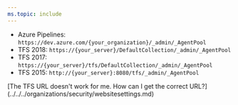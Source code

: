 ```yaml
---
ms.topic: include
---
```


<ul>
<li>Azure Pipelines: <code>https:&#x2F;&#x2F;dev.azure.com/{your_organization}/_admin/_AgentPool</code></li>

<li>TFS 2018: <code>https:&#x2F;&#x2F;{your_server}/DefaultCollection/_admin/_AgentPool</code></li>

<li>TFS 2017: <code>https:&#x2F;&#x2F;{your_server}/tfs/DefaultCollection/_admin/_AgentPool</code></li>

<li>TFS 2015: <code>http:&#x2F;&#x2F;{your_server}:8080/tfs/_admin/_AgentPool</code></li>
</ul>

<p>[The TFS URL doesn't work for me. How can I get the correct URL?](../../../organizations/security/websitesettings.md)</p>


